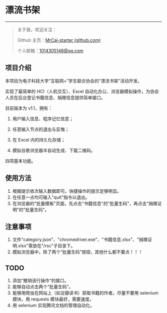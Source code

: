 # 漂流书架

---

> 关于我，欢迎关注：
>
> Github 主页：[MrCai-starter (github.com)](https://github.com/MrCai-starter)
>
> 个人邮箱：1014305148@qq.com

## 项目介绍

本项目为电子科技大学“互联网+”学生联合协会的“漂流书架”活动开发。

实现了最简单的 HCI（人机交互）、Excel 自动化办公、浏览器模拟操作，为协会人员在后台登记书籍信息、捐赠信息提供简单接口。

目前版本为 v1.1，拥有：

1.  用户输入信息、程序记忆信息；

2.  任意输入节点的退出与反悔；

3.  在 Excel 内的持久化存储；

4.  模拟谷歌浏览器半自动生成、下载二维码。

四项基本功能。

## 使用方法

1.  根据提示依次输入数据即可。快捷操作的提示足够明显。
2.  在任意一点均可输入"quit"指令以退出。
3.  在浏览器的"批量模板"页面，先点击"书籍信息"的"批量生码"，再点击"捐赠证明"的"批量生码"。

## 注意事项

1.  文件"category.json"、"chromedriver.exe"、"书籍信息.xlsx"、"捐赠证明.xlsx"需放在"/rsc"子目录下。
2.  模拟浏览器中，除了两个“批量生码”按钮，其他什么都不要点！！！

## TODO

1.  添加“撤销该行操作”的接口。
2.  能够自动点击两个“批量生码”。
3.  能够用爬虫在网站上（如豆瓣读书）获取书籍的作者。尽量不要用 selenium 模块，用 requests 模块最好，需要速度。
4.  用 selenium 实现腾讯文档的管理自动化。

